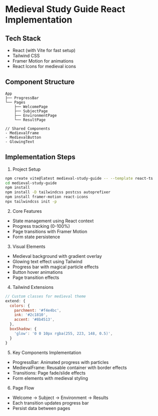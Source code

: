 # Medieval Study Guide React Implementation

## Tech Stack
- React (with Vite for fast setup)
- Tailwind CSS
- Framer Motion for animations
- React Icons for medieval icons

## Component Structure
```tsx
App
├── ProgressBar
└── Pages
    ├── WelcomePage
    ├── SubjectPage
    ├── EnvironmentPage
    └── ResultPage

// Shared Components
- MedievalFrame
- MedievalButton
- GlowingText
```

## Implementation Steps

1. Project Setup
```bash
npm create vite@latest medieval-study-guide -- --template react-ts
cd medieval-study-guide
npm install
npm install -D tailwindcss postcss autoprefixer
npm install framer-motion react-icons
npx tailwindcss init -p
```

2. Core Features
- State management using React context
- Progress tracking (0-100%)
- Page transitions with Framer Motion
- Form state persistence

3. Visual Elements
- Medieval background with gradient overlay
- Glowing text effect using Tailwind
- Progress bar with magical particle effects
- Button hover animations
- Page transition effects

4. Tailwind Extensions
```js
// Custom classes for medieval theme
extend: {
  colors: {
    parchment: '#f4e4bc',
    ink: '#2c1810',
    accent: '#8b4513',
  },
  boxShadow: {
    'glow': '0 0 10px rgba(255, 223, 148, 0.5)',
  }
}
```

5. Key Components Implementation
- ProgressBar: Animated progress with particles
- MedievalFrame: Reusable container with border effects
- Transitions: Page fade/slide effects
- Form elements with medieval styling

6. Page Flow
- Welcome → Subject → Environment → Results
- Each transition updates progress bar
- Persist data between pages